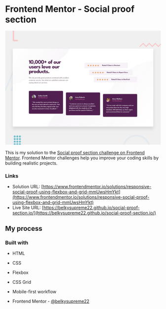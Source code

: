 # Frontend Mentor - Social proof section

![Design preview for the Social proof section coding challenge](./design/desktop-preview.jpg)

This is my solution to the [Social proof section challenge on Frontend Mentor](https://www.frontendmentor.io/challenges/social-proof-section-6e0qTv_bA). Frontend Mentor challenges help you improve your coding skills by building realistic projects.

### Links

- Solution URL: [https://www.frontendmentor.io/solutions/responsive-social-proof-using-flexbox-and-grid-mmUwsHmYkt](https://www.frontendmentor.io/solutions/responsive-social-proof-using-flexbox-and-grid-mmUwsHmYkt)
- Live Site URL: [https://belkysupreme22.github.io/social-proof-section.io/](https://belkysupreme22.github.io/social-proof-section.io/)

## My process

### Built with

- HTML
- CSS
- Flexbox
- CSS Grid
- Mobile-first workflow

- Frontend Mentor - [@belkysupreme22](https://www.frontendmentor.io/profile/belkysupreme22)
